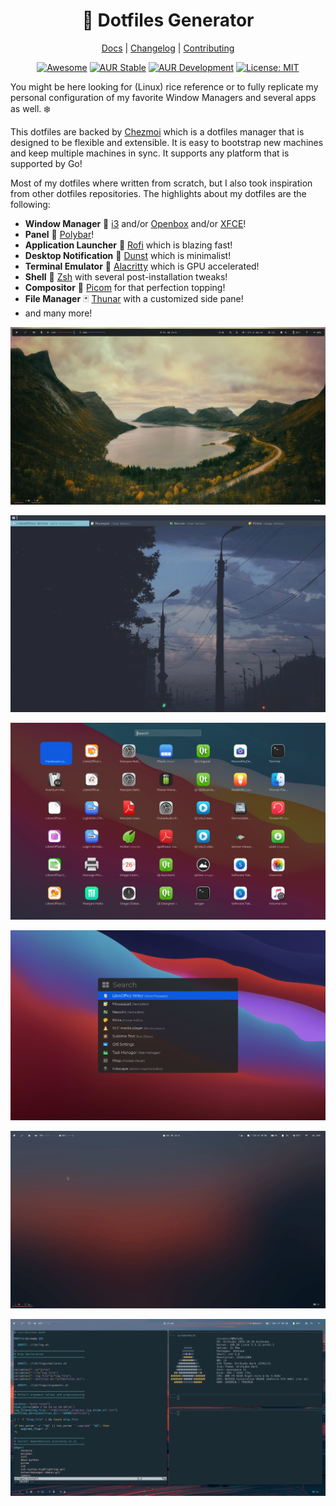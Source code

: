 <div align="center">
  <h1>🚀 Dotfiles Generator</h1>
  
  [Docs](https://ulises-jeremias.github.io/dotfiles) |
  [Changelog](#) |
  [Contributing](https://github.com/ulises-jeremias/dotfiles/blob/master/.github/CONTRIBUTING.md)
  
  [![Awesome](https://cdn.rawgit.com/sindresorhus/awesome/d7305f38d29fed78fa85652e3a63e154dd8e8829/media/badge.svg)](https://github.com/PandaFoss/Awesome-Arch)
  [![AUR Stable](https://img.shields.io/aur/version/dots-stable?label=AUR+Stable)](https://aur.archlinux.org/packages/dots-stable)
  [![AUR Development](https://img.shields.io/aur/version/dots-git?label=AUR+Development)](https://aur.archlinux.org/packages/dots-git)
  [![License: MIT][licensebadge]][licenseurl]

</div>

You might be here looking for (Linux) rice reference or to fully replicate my personal
configuration of my favorite Window Managers and several apps as well. ❄️

This dotfiles are backed by [Chezmoi](https://www.chezmoi.io/) which is a dotfiles manager that is designed to be flexible and extensible. It is easy to bootstrap new machines and keep multiple machines in sync. It supports any platform that is supported by Go!

Most of my dotfiles where written from scratch, but I also took inspiration from other dotfiles repositories. The highlights about my dotfiles are the following:

- **Window Manager** 🍱 [i3](https://i3wm.org) and/or [Openbox](http://openbox.org/wiki/Main_Page) and/or [XFCE](https://www.xfce.org/)!
- **Panel** 🌸 [Polybar](https://polybar.github.io/)!
- **Application Launcher** 🚀 [Rofi](https://github.com/davatorium/rofi) which is blazing fast!
- **Desktop Notification** 🌿 [Dunst](https://github.com/dunst-project/dunst) which is minimalist!
- **Terminal Emulator** 🌿 [Alacritty](https://alacritty.org/) which is GPU accelerated!
- **Shell** 🐚 [Zsh](https://zsh.org) with several post-installation tweaks!
- **Compositor** 🍧 [Picom](https://github.com/yshui/picom) for that perfection topping!
- **File Manager** 🃏 [Thunar](https://docs.xfce.org/xfce/thunar/start) with a customized side pane!
- and many more!

![Dotfiles Screen Overview](https://raw.githubusercontent.com/ulises-jeremias/dotfiles/master/static/screen-2.jpg)

![Nord Two Lines](https://raw.githubusercontent.com/ulises-jeremias/dotfiles/master/static/screenshot-nord-two-lines.png)

![Launchpad](https://raw.githubusercontent.com/ulises-jeremias/dotfiles/master/static/screenshot-launchpad.png)

![Spotlight Dark](https://raw.githubusercontent.com/ulises-jeremias/dotfiles/master/static/screenshot-spotlight-dark.png)

![Dotfiles Overview](https://raw.githubusercontent.com/ulises-jeremias/dotfiles/master/static/demo.gif)

![i3 with alacritty](https://raw.githubusercontent.com/ulises-jeremias/dotfiles/master/static/nvim.png)

[licensebadge]: https://img.shields.io/badge/License-MIT-blue.svg
[licenseurl]: https://github.com/ulises-jeremias/dotfiles/blob/master/LICENSE
